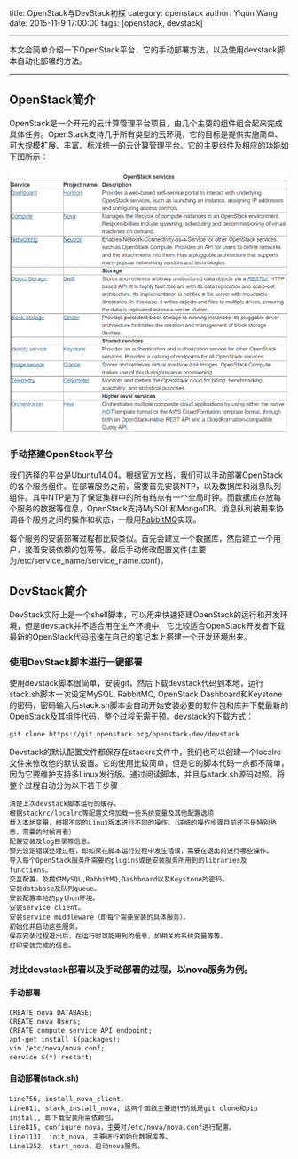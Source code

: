 title: OpenStack与DevStack初探
category: openstack
author: Yiqun Wang
date: 2015-11-9 17:00:00
tags: [openstack, devstack]

---

本文会简单介绍一下OpenStack平台，它的手动部署方法，以及使用devstack脚本自动化部署的方法。

<!--more-->

---

## OpenStack简介

OpenStack是一个开元的云计算管理平台项目，由几个主要的组件组合起来完成具体任务。OpenStack支持几乎所有类型的云环境，它的目标是提供实施简单、可大规模扩展、丰富、标准统一的云计算管理平台。它的主要组件及相应的功能如下图所示：

![](/images/openstack-service.png)


### 手动搭建OpenStack平台

我们选择的平台是Ubuntu14.04。根据[官方文档](http://docs.openstack.org/liberty/install-guide-ubuntu/)，我们可以手动部署OpenStack的各个服务组件。在部署服务之前，需要首先安装NTP，以及数据库和消息队列组件。其中NTP是为了保证集群中的所有结点有一个全局时钟。而数据库存放每个服务的数据等信息，OpenStack支持MySQL和MongoDB。消息队列被用来协调各个服务之间的操作和状态，一般用[RabbitMQ](http://www.rabbitmq.com/)实现。

每个服务的安装部署过程都比较类似。首先会建立一个数据库，然后建立一个用户，接着安装依赖的包等等。最后手动修改配置文件(主要为/etc/service_name/service_name.conf)。

## DevStack简介

DevStack实际上是一个shell脚本，可以用来快速搭建OpenStack的运行和开发环境，但是devstack并不适合用在生产环境中，它比较适合OpenStack开发者下载最新的OpenStack代码迅速在自己的笔记本上搭建一个开发环境出来。


### 使用DevStack脚本进行一键部署
使用devstack脚本很简单，安装git，然后下载devstack代码到本地，运行stack.sh脚本一次设定MySQL, RabbitMQ, OpenStack Dashboard和Keystone的密码，密码输入后stack.sh脚本会自动开始安装必要的软件包和库并下载最新的OpenStack及其组件代码，整个过程无需干预。devstack的下载方式：

```
git clone https://git.openstack.org/openstack-dev/devstack
```


Devstack的默认配置文件都保存在stackrc文件中，我们也可以创建一个localrc文件来修改他的默认设置。它的使用比较简单，但是它的脚本代码一点都不简单，因为它要维护支持多Linux发行版。通过阅读脚本，并且与stack.sh源码对照。将整个过程自动分为以下若干步骤：

```
清楚上次devstack脚本运行的缓存。
根据stackrc/localrc等配置文件加载一些系统变量及其他配置选项
载入本地变量，根据不同的Linux版本进行不同的操作。（详细的操作步骤目前还不是特别熟悉，需要的时候再看）
配置安装及log目录等信息。
预先设定错误处理过程，即如果在脚本运行过程中发生错误，需要在退出前进行哪些操作。
导入每个OpenStack服务所需要的plugins或是安装服务所用到的libraries及functions。
交互配置，及提供MySQL,RabbitMQ,Dashboard以及Keystone的密码。
安装database及队列queue。
安装配置本地的python环境。
安装service client。
安装service middleware（即每个需要安装的具体服务）。
初始化并启动这些服务。
保存安装过程退出后，在运行时可能用到的信息，如相关的系统变量等等。
打印安装完成的信息。
```

### 对比devstack部署以及手动部署的过程，以nova服务为例。
#### 手动部署
````
CREATE nova DATABASE;
CREATE nova Users;
CREATE compute service API endpoint;
apt-get install $(packages);
vim /etc/nova/nova.conf;
service $(*) restart;
````
#### 自动部署(stack.sh)
````
Line756, install_nova_client. 
Line811, stack_install_nova, 这两个函数主要进行的就是git clone和pip install, 即下载安装所需依赖包。
Line815, configure_nova，主要对/etc/nova/nova.conf进行配置。
Line1131, init_nova, 主要进行初始化数据库等。
Line1252, start_nova，启动nova服务。
````

